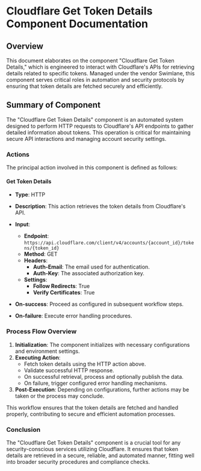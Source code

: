 # Cloudflare Get Token Details Component Documentation

## Overview
This document elaborates on the component "Cloudflare Get Token Details," which is engineered to interact with Cloudflare's APIs for retrieving details related to specific tokens. Managed under the vendor Swimlane, this component serves critical roles in automation and security protocols by ensuring that token details are fetched securely and efficiently.

## Summary of Component
The "Cloudflare Get Token Details" component is an automated system designed to perform HTTP requests to Cloudflare's API endpoints to gather detailed information about tokens. This operation is critical for maintaining secure API interactions and managing account security settings.

### Actions
The principal action involved in this component is defined as follows:

#### Get Token Details
- **Type**: HTTP
- **Description**: This action retrieves the token details from Cloudflare's API.
- **Input**:
  - **Endpoint**: `https://api.cloudflare.com/client/v4/accounts/{account_id}/tokens/{token_id}`
  - **Method**: GET
  - **Headers**:
    - **Auth-Email**: The email used for authentication.
    - **Auth-Key**: The associated authorization key.
  - **Settings**:
    - **Follow Redirects**: True
    - **Verify Certificates**: True
  
- **On-success**: Proceed as configured in subsequent workflow steps.
- **On-failure**: Execute error handling procedures.

### Process Flow Overview
1. **Initialization**: The component initializes with necessary configurations and environment settings.
2. **Executing Action**:
   - Fetch token details using the HTTP action above.
   - Validate successful HTTP response.
   - On successful retrieval, process and optionally publish the data.
   - On failure, trigger configured error handling mechanisms.
3. **Post-Execution**: Depending on configurations, further actions may be taken or the process may conclude.

This workflow ensures that the token details are fetched and handled properly, contributing to secure and efficient automation processes.

### Conclusion
The "Cloudflare Get Token Details" component is a crucial tool for any security-conscious services utilizing Cloudflare. It ensures that token details are retrieved in a secure, reliable, and automated manner, fitting well into broader security procedures and compliance checks.
